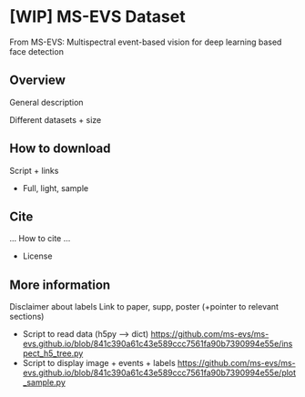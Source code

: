 # [WIP] MS-EVS Dataset 
From MS-EVS: Multispectral event-based vision for deep learning based face detection

## Overview

General description

Different datasets + size

## How to download

Script + links 

- Full, light, sample

## Cite

... How to cite ...
+ License


## More information
Disclaimer about labels 
Link to paper, supp, poster (+pointer to relevant sections)

- Script to read data (h5py --> dict) https://github.com/ms-evs/ms-evs.github.io/blob/841c390a61c43e589ccc7561fa90b7390994e55e/inspect_h5_tree.py
- Script to display image + events + labels https://github.com/ms-evs/ms-evs.github.io/blob/841c390a61c43e589ccc7561fa90b7390994e55e/plot_sample.py
